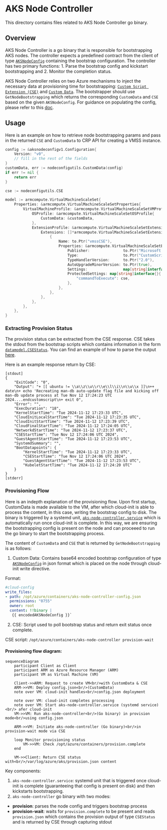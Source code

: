 # AKS Node Controller

This directory contains files related to AKS Node Controller go binary.

## Overview

AKS Node Controller is a go binary that is responsible for bootstrapping AKS nodes. The controller expects a predefined contract from the client of type [`AKSNodeConfig`](https://github.com/Azure/AgentBaker/tree/dev/pkg/proto/aksnodeconfig/v1) containing the bootstrap configuration. The controller has two primary functions: 1. Parse the bootstrap config and kickstart bootstrapping and 2. Monitor the completion status.

AKS Node Controller relies on two Azure mechanisms to inject the necessary data at provisioning time for bootstrapping: [`Custom Script Extension (CSE)`](https://learn.microsoft.com/en-us/azure/virtual-machines/extensions/custom-script-linux) and [`Custom Data`](https://learn.microsoft.com/en-us/azure/virtual-machines/custom-data}). The bootstrapper should use `GetNodeBootstrapping` which returns the corresponding `CustomData` and `CSE` based on the given `AKSNodeConfig`. For guidance on populating the config, please refer to this [doc](https://github.com/Azure/AgentBaker/tree/dev/pkg/proto/aksnodeconfig/v1).

## Usage

Here is an example on how to retrieve node bootstrapping params and pass in the returned `CSE` and `CustomData` to CRP API for creating a VMSS instance.

```go
config := &aksnodeconfigv1.Configuration{
    Version: "v0",
    // fill in the rest of the fields
}
customData, err := nodeconfigutils.CustomData(config)
if err != nil {
    return err
}

cse := nodeconfigutils.CSE

model := armcompute.VirtualMachineScaleSet{
    Properties: &armcompute.VirtualMachineScaleSetProperties{
        VirtualMachineProfile: &armcompute.VirtualMachineScaleSetVMProfile{
            OSProfile: &armcompute.VirtualMachineScaleSetOSProfile{
                CustomData: &customData,
            },
            ExtensionProfile: &armcompute.VirtualMachineScaleSetExtensionProfile{
                Extensions: []*armcompute.VirtualMachineScaleSetExtension{
                    {
                        Name: to.Ptr("vmssCSE"),
                        Properties: &armcompute.VirtualMachineScaleSetExtensionProperties{
                            Publisher:               to.Ptr("Microsoft.Azure.Extensions"),
                            Type:                    to.Ptr("CustomScript"),
                            TypeHandlerVersion:      to.Ptr("2.0"),
                            AutoUpgradeMinorVersion: to.Ptr(true),
                            Settings:                map[string]interface{}{},
                            ProtectedSettings: map[string]interface{}{
                                "commandToExecute": cse,
                            },
                        },
                    },
                },
            },
        },
    },
}
```

### Extracting Provision Status

The provision status can be extracted from the CSE response. CSE takes the stdout from the bootstrap scripts which contains information in the form [`datamodel.CSEStatus`](https://github.com/Azure/AgentBaker/blob/dev/pkg/agent/datamodel/types.go#L2189). You can find an example of how to parse the output [here](https://github.com/Azure/AgentBaker/blob/dev/e2e/scenario_helpers_test.go#L163).

Here is an example response return by CSE:
```
[stdout]
{
    "ExitCode": "0",
    "Output": "+ [[ ubuntu != \\a\\z\\u\\r\\e\\l\\i\\n\\u\\x ]]\n++ date\n+ echo 'Recreating man-db auto-update flag file and kicking off man-db update process at Tue Nov 12 17:24:23 UTC 2024....endcustomscript\n+ exit 0",
    "Error": "",
    "ExecDuration": "18",
    "KernelStartTime": "Tue 2024-11-12 17:23:33 UTC",
    "CloudInitLocalStartTime": "Tue 2024-11-12 17:23:35 UTC",
    "CloudInitStartTime": "Tue 2024-11-12 17:23:39 UTC",
    "CloudFinalStartTime": "Tue 2024-11-12 17:24:05 UTC",
    "NetworkdStartTime": "Tue 2024-11-12 17:23:37 UTC",
    "CSEStartTime": "Tue Nov 12 17:24:06 UTC 2024",
    "GuestAgentStartTime": "Tue 2024-11-12 17:23:53 UTC",
    "SystemdSummary": "",
    "BootDatapoints": {
        "KernelStartTime": "Tue 2024-11-12 17:23:33 UTC",
        "CSEStartTime": "Tue Nov 12 17:24:06 UTC 2024",
        "GuestAgentStartTime": "Tue 2024-11-12 17:23:53 UTC",
        "KubeletStartTime": "Tue 2024-11-12 17:24:20 UTC"
    }
}
[stderr]
```

### Provisioning Flow

Here is an indepth explanation of the provisioning flow. Upon first startup, CustomData is made available to the VM, after which cloud-init is able to process the content, in this case, writing the bootstrap config to disk. The binary is triggered by a systemd unit, [`aks-node-controller.service`](https://github.com/Azure/AgentBaker/blob/dev/parts/linux/cloud-init/artifacts/aks-node-controller.service) which is automatically run once cloud-init is complete. In this way, we are ensuring the bootstrapping config is present on the node and can proceeed to run the go binary to start the bootstrapping process.

The content of `CustomData` and `CSE` that is returned by `GetNodeBootstrapping` is as follows:

1. Custom Data: Contains base64 encoded bootstrap configuration of type [`AKSNodeConfig`](https://github.com/Azure/AgentBaker/tree/dev/pkg/proto/aksnodeconfig/v1) in json format which is placed on the node through cloud-init write directive.

Format:
```yaml
#cloud-config
write_files:
- path: /opt/azure/containers/aks-node-controller-config.json
  permissions: "0755"
  owner: root
  content: !!binary |
   {{ encodedAKSNodeConfig }}`
```

2. CSE: Script used to poll bootstrap status and return exit status once complete.

CSE script: `/opt/azure/containers/aks-node-controller provision-wait`


#### Provisioning flow diagram:

```mermaid
sequenceDiagram
    participant Client as Client
    participant ARM as Azure Resource Manager (ARM)
    participant VM as Virtual Machine (VM)

    Client->>ARM: Request to create VM<br/>with CustomData & CSE
    ARM->>VM: Deploy config.json<br/>(CustomData)
    note over VM: cloud-init handles<br/>config.json deployment

    note over VM: cloud-init completes processing
    note over VM: Start aks-node-controller.service (systemd service)<br/> afer cloud-init
    VM->>VM: Run aks-node-controller<br/>(Go binary) in provision mode<br/>using config.json

    ARM->>VM: Initiate aks-node-controller (Go binary)<br/>in provision-wait mode via CSE

    loop Monitor provisioning status
        VM->>VM: Check /opt/azure/containers/provision.complete
    end

    VM->>Client: Return CSE status with<br/>/var/log/azure/aks/provision.json content
```

Key components:

1. `aks-node-controller.service`: systemd unit that is triggered once cloud-init is complete (guaranteeing that config is present on disk) and then kickstarts bootstrapping.
2. `aks-node-controller` go binary with two modes:

- **provision**: parses the node config and triggers bootstrap process
- **provision-wait**: waits for `provision.complete` to be present and reads `provision.json` which contains the provision output of type `CSEStatus` and is returned by CSE through capturing stdout
